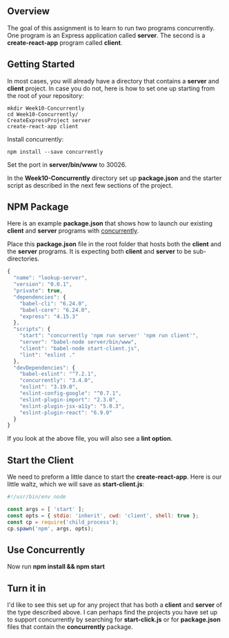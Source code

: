 ## Overview

The goal of this assignment is to learn to run two programs concurrently. One program is an Express application called **server**. The second is a **create-react-app** program called **client**.

## Getting Started

In most cases, you will already have a directory that contains a **server** and **client** project. In case you do not, here is how to set one up starting from the root of your repository:

    mkdir Week10-Concurrently
    cd Week10-Concurrently/
    CreateExpressProject server
    create-react-app client

Install concurrently:

    npm install --save concurrently

Set the port in **server/bin/www** to 30026.

In the **Week10-Concurrently** directory set up **package.json** and the starter script as described in the next few sections of the project.

##  NPM Package

Here is an example **package.json** that shows how to launch our existing **client** and **server** programs with [concurrently][cc].

Place this **package.json** file in the root folder that hosts both the **client** and the **server** programs. It is expecting both **client** and **server** to be sub-directories.

```javascript
{
  "name": "lookup-server",
  "version": "0.0.1",
  "private": true,
  "dependencies": {
    "babel-cli": "6.24.0",
    "babel-core": "6.24.0",
    "express": "4.15.3"
  },
  "scripts": {
    "start": "concurrently 'npm run server' 'npm run client'",
    "server": "babel-node server/bin/www",
    "client": "babel-node start-client.js",
    "lint": "eslint ."
  },
  "devDependencies": {
    "babel-eslint": "^7.2.1",
    "concurrently": "3.4.0",
    "eslint": "3.19.0",
    "eslint-config-google": "^0.7.1",
    "eslint-plugin-import": "2.3.0",
    "eslint-plugin-jsx-a11y": "5.0.3",
    "eslint-plugin-react": "6.9.0"
  }
}
```

If you look at the above file, you will also see a **lint option**.

## Start the Client

We need to preform a little dance to start the **create-react-app**. Here is our little waltz, which we will save as **start-client.js**:

```javascript
#!/usr/bin/env node

const args = [ 'start' ];
const opts = { stdio: 'inherit', cwd: 'client', shell: true };
const cp = require('child_process');
cp.spawn('npm', args, opts);
```

## Use Concurrently

Now run **npm install && npm start**

## Turn it in

I'd like to see this set up for any project that has both a **client** and **server** of the type described above. I can perhaps find the projects you have set up to support concurrently by searching for **start-click.js** or for  **package.json** files that contain the **concurrently** package.

[cc]: https://www.npmjs.com/package/concurrently
